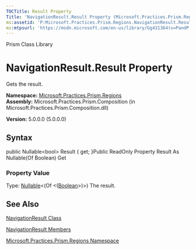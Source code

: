 ```yaml
---
TOCTitle: Result Property
Title: 'NavigationResult.Result Property (Microsoft.Practices.Prism.Regions)'
ms:assetid: 'P:Microsoft.Practices.Prism.Regions.NavigationResult.Result'
ms:mtpsurl: 'https://msdn.microsoft.com/en-us/library/Gg431364(v=PandP.50)'
---
```


Prism Class Library

NavigationResult.Result Property
====================================

Gets the result.

**Namespace:** [Microsoft.Practices.Prism.Regions](https://msdn.microsoft.com/library/microsoft.practices.prism.regions)
**Assembly:** Microsoft.Practices.Prism.Composition (in Microsoft.Practices.Prism.Composition.dll)

**Version:** 5.0.0.0 (5.0.0.0)

## Syntax


public Nullable&lt;bool&gt; Result { get; }Public ReadOnly Property Result As Nullable(Of Boolean) Get
### Property Value

Type: [Nullable](http://msdn.microsoft.com/en-us/library/b3h38hb0)&lt;(Of &lt;([Boolean](http://msdn.microsoft.com/en-us/library/a28wyd50)&gt;)&gt;)
The result.

See Also
--------


[NavigationResult Class](https://msdn.microsoft.com/library/microsoft.practices.prism.regions.navigationresult)

[NavigationResult Members](https://msdn.microsoft.com/allmembers.t:microsoft.practices.prism.regions.navigationresult)

[Microsoft.Practices.Prism.Regions Namespace](https://msdn.microsoft.com/library/microsoft.practices.prism.regions)
